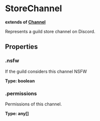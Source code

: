 # StoreChannel
**extends of [Channel](/docs/v1/api/channels/channel)**

Represents a guild store channel on Discord.
<toc />

## Properties

### .nsfw
If the guild considers this channel NSFW

**Type: boolean**

### .permissions
Permissions of this channel.

**Type: any[]**